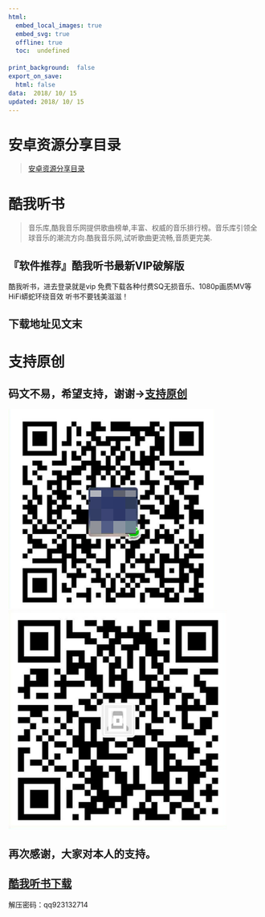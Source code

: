 ```yaml
---
html:
  embed_local_images: true
  embed_svg: true
  offline: true
  toc:  undefined

print_background:  false
export_on_save:
  html: false
data:  2018/ 10/ 15
updated: 2018/ 10/ 15
---
```


# 安卓资源分享目录

> [安卓资源分享目录](https://blog.csdn.net/qq923132714/article/details/83059823 "安卓资源分享目录")


# 酷我听书


> 音乐库,酷我音乐网提供歌曲榜单,丰富、权威的音乐排行榜。音乐库引领全球音乐的潮流方向.酷我音乐网,试听歌曲更流畅,音质更完美.


## 『软件推荐』酷我听书最新VIP破解版

酷我听书，进去登录就是vip 免费下载各种付费SQ无损音乐、1080p画质MV等 HiFi蟒蛇环绕音效 听书不要钱美滋滋！




## 下载地址见文末

# 支持原创
## 码文不易，希望支持，谢谢->**[支持原创](http://blog.csdn.net/qq923132714/article/details/79399145)**
![微信支付](https://raw.githubusercontent.com/923132714/my_picture/master/blog/support/weixin.png)![微信支付](https://raw.githubusercontent.com/923132714/my_picture/master/blog/support/支付宝.png)
## 再次感谢，大家对本人的支持。



## [酷我听书下载](http://u16848854.ctfile.net/fs/16848854-314801763 "酷我听书下载")

解压密码：qq923132714
